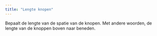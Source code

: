 ```yaml
---
title: "Lengte knopen"
---
```


Bepaalt de lengte van de spatie van de knopen. Met andere woorden, de lengte van de knoppen boven naar beneden.




